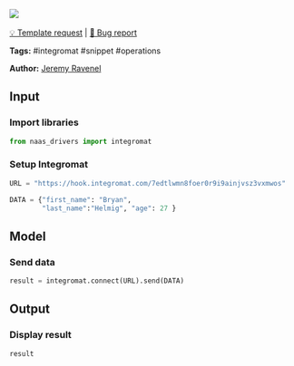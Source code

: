 <a href="https://app.naas.ai/user-redirect/naas/downloader?url=https://raw.githubusercontent.com/jupyter-naas/awesome-notebooks/master/Integromat/Integromat_Trigger_workflow.ipynb" target="_parent"><img src="https://naasai-public.s3.eu-west-3.amazonaws.com/open_in_naas.svg"/></a><br><br><a href="https://github.com/jupyter-naas/awesome-notebooks/issues/new?assignees=&labels=&template=template-request.md&title=Tool+-+Action+of+the+notebook+">💡 Template request</a> | <a href="https://github.com/jupyter-naas/awesome-notebooks/issues/new?assignees=&labels=bug&template=bug_report.md&title=Integromat+-+Trigger+workflow:+Error+short+description">🚨 Bug report</a>

**Tags:** #integromat #snippet #operations

**Author:** [Jeremy Ravenel](https://www.linkedin.com/in/ACoAAAJHE7sB5OxuKHuzguZ9L6lfDHqw--cdnJg/)

## Input

### Import libraries


```python
from naas_drivers import integromat
```

### Setup Integromat


```python
URL = "https://hook.integromat.com/7edtlwmn8foer0r9i9ainjvsz3vxmwos"

DATA = {"first_name": "Bryan",
        "last_name":"Helmig", "age": 27 }
```

## Model

### Send data


```python
result = integromat.connect(URL).send(DATA)
```

## Output

### Display result


```python
result
```
